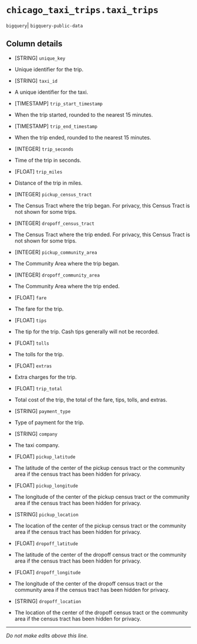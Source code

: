# `chicago_taxi_trips.taxi_trips`
`bigquery`| `bigquery-public-data`

## Column details
* [STRING]    `unique_key`
 - Unique identifier for the trip.
* [STRING]    `taxi_id`
 - A unique identifier for the taxi.
* [TIMESTAMP] `trip_start_timestamp`
 - When the trip started, rounded to the nearest 15 minutes.
* [TIMESTAMP] `trip_end_timestamp`
 - When the trip ended, rounded to the nearest 15 minutes.
* [INTEGER]   `trip_seconds`
 - Time of the trip in seconds.
* [FLOAT]     `trip_miles`
 - Distance of the trip in miles.
* [INTEGER]   `pickup_census_tract`
 - The Census Tract where the trip began. For privacy, this Census Tract is not shown for some trips.
* [INTEGER]   `dropoff_census_tract`
 - The Census Tract where the trip ended. For privacy, this Census Tract is not shown for some trips.
* [INTEGER]   `pickup_community_area`
 - The Community Area where the trip began.
* [INTEGER]   `dropoff_community_area`
 - The Community Area where the trip ended.
* [FLOAT]     `fare`
 - The fare for the trip.
* [FLOAT]     `tips`
 - The tip for the trip. Cash tips generally will not be recorded.
* [FLOAT]     `tolls`
 - The tolls for the trip.
* [FLOAT]     `extras`
 - Extra charges for the trip.
* [FLOAT]     `trip_total`
 - Total cost of the trip, the total of the fare, tips, tolls, and extras.
* [STRING]    `payment_type`
 - Type of payment for the trip.
* [STRING]    `company`
 - The taxi company.
* [FLOAT]     `pickup_latitude`
 - The latitude of the center of the pickup census tract or the community area if the census tract has been hidden for privacy.
* [FLOAT]     `pickup_longitude`
 - The longitude of the center of the pickup census tract or the community area if the census tract has been hidden for privacy.
* [STRING]    `pickup_location`
 - The location of the center of the pickup census tract or the community area if the census tract has been hidden for privacy.
* [FLOAT]     `dropoff_latitude`
 - The latitude of the center of the dropoff census tract or the community area if the census tract has been hidden for privacy.
* [FLOAT]     `dropoff_longitude`
 - The longitude of the center of the dropoff census tract or the community area if the census tract has been hidden for privacy.
* [STRING]    `dropoff_location`
 - The location of the center of the dropoff census tract or the community area if the census tract has been hidden for privacy.

-------------------------------------------------------------------------------
*Do not make edits above this line.*
